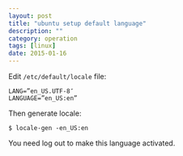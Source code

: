 ```yaml
---
layout: post
title: "ubuntu setup default language"
description: ""
category: operation
tags: [linux]
date: 2015-01-16
---
```


Edit `/etc/default/locale`  file:  

    LANG=”en_US.UTF-8″
    LANGUAGE=”en_US:en”

Then generate locale:  

    $ locale-gen -en_US:en

You need log out to make this language activated.  
